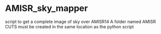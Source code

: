 # AMISR_sky_mapper
script to get a complete image of sky over AMISR14
A folder named AMISR CUTS must be created in the same location as the python script
